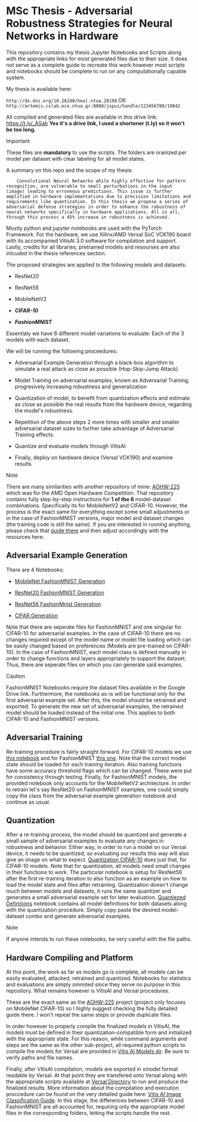 # MSc Thesis - Adversarial Robustness Strategies for Neural Networks in Hardware

This repository contains my thesis Jupyter Notebooks and Scripts along with the appropriate links for most generated files due to their size. It does not serve as a complete guide to recreate this work however most scripts and notebooks should be  complete to run on any computationally capable system.

My thesis is available here:

``http://dx.doi.org/10.26240/heal.ntua.28198``
OR
``http://artemis.cslab.ece.ntua.gr:8080/jspui/handle/123456789/19042``


All compiled and generated files are available in this drive link:\
https://t.ly/_ASab  **Yes it's a drive link, I used a shortener (t.ly) so it won't be too long.**


> [!Important]
> These files are **mandatory** to use the scripts. The folders are oranized per model per dataset with clear labeling for all model states.


A summary on this repo and the scope of my thesis:

```
    Convolutional Neural Networks while highly effective for pattern recognition, are vulnerable to small perturbations in the input (image) leading to erroneous predictions. This issue is further amplified in hardware implementations due to precision limitations and requirements like quantization. In this thesis we propose a series of adversarial defense strategies in order to enhance the robustness of neural networks specifically in hardware applications. All in all, through this process a 45% increase in robustness is achieved.
```

Mostly python and jupyter notebooks are used with the PyTorch Framework. For the hardware, we use Xilinx/AMD Versal SoC VCK190 board with its accompanied VitisAI 3.0 software for compilation and support. Lastly, credits for all libraries, pretrained models and resourses are also inlcuded in the thesis references section.

The proposed strategies are applied to the following models and datasets:

* ResNet20

* ResNet56

* MobileNetV2

* ***CIFAR-10***

* ***FashionMNIST***


Essentialy we have 6 different model variations to evaluate: Each of the 3 models with each dataset.


We will be running the following proceedures:

* Adversarial Example Generation through a black-box algorithm to simulate a real attack as close as possible (Hop-Skip-Jump Attack)

* Model Training on adversarial examples, known as Adversarial Training, progresively increasing robustness and generalization

* Quantization of model, to benefit from quantization effects and estimate as close as possible the real results from the hardware device, regarding the model's robustness.

* Repetition of the above steps 2 more times with smaller and smaller adversarial dataset sizes to further take advantage of Adversarial Training effects.

* Quantize and evaluate models through VitisAI

* Finally, deploy on hardware device (Versal VCK190) and examine results.


> [!Note]
> There are many similarities with another repository of mine: [AOHW-225](https://github.com/fatherakis/AOHW-225) which was for the AMD Open Hardware Competition. That repository contains fully step-by-step instructions for **1 of the 6** model-dataset combinations. Specifically its for MobileNetV2 and CIFAR-10. However, the process is the exact same for everything except some small adjustments or in the case of FashionMNIST versions, major model and dataset changes (the training code is still the same).
If you are interested in running anything, please check that [guide there](https://github.com/fatherakis/AOHW-225/readme.md) and then adjust accordingly with the resources here.

## Adversarial Example Generation

There are 4 Notebooks:

* [MobileNet FashionMNIST Generation](resources\adversarial_example_generation\mobilenet_fashionmnist_gen.ipynb)

* [ResNet20 FashionMNIST Generation](resources\adversarial_example_generation\resnet20_fashionmnist_gen.ipynb)

* [ResNet56 FashionMnist Generation](resources\adversarial_example_generation\resnet56_fashionmnist_gen.ipynb)

* [CIFAR Generation](resources\adversarial_example_generation\cifar_gen.ipynb)


Note that there are seperate files for FashionMNIST and one singular for CIFAR-10 for adversarial examples. In the case of CIFAR-10 there are no changes required except of the model name or model file loading which can be easily changed based on preferences (Models are pre-trained on CIFAR-10). In the case of FashionMNIST, each model class is defined manually in order to change functions and layers appropriately to support the dataset.
Thus, there are seperate files on which you can generate said examples.

> [!Caution]
> FashionMNIST Notebooks require the dataset files available in the Google Drive link. Furthermore, the notebooks as-is will be functional only for the first adversarial example set. After this, the model should be retrained and exported. To generate the new set of adversarial examples, the retrained model should be loaded instead of the initial one. This applies to both CIFAR-10 and FashionMNIST versions.


## Adversarial Training

Re-training procedure is fairly straight forward. For CIFAR-10 models we use [this notebook](/resources/adversarial_training/model-retrain.ipynb) and for FashionMNIST [this one](/resources/adversarial_training/fashion_model_retrain.ipynb). Note that the correct model state should be loaded for each training iteration. Also training functions have some accuracy threshold flags which can be changed. These were put for consistency through testing. Finally, for FashionMNIST models, the provided notebook only accounts for the MobileNetV2 architecture. In order to retrain let's say ResNet20 on FashionMNIST examples, one could simply copy the class from the adversarial example generation notebook and continue as usual.

## Quantization

After a re-training process, the model should be quantized and generate a small sample of adversarial examples to evaluate any changes in robustness and behavior. Either way, in order to run a model on our Versal device, it needs to be quantized, so evaluating our results this way will also give an image on what to expect. [Quantization CIFAR-10](/resources/quantization/quantization-hopskip.ipynb) does just that, for CIFAR-10 models. Note that for quantization, all models need small changes in their functions to work. The particular notebook is setup for ResNet56 after the first re-training iteration to also function as an example on how to load the model state and files after retraining. Quantization doesn't change much between models and datasets, it runs the same quantizer and generates a small adversarial example set for later evaluation. [Quantiezed Definitions](/resources/quantization/quantized_model_def.ipynb) notebook contains all model definitions for both datasets along with the quantization procedure. Simply copy paste the desired model-dataset combo and generate adversarial examples.



> [!Note]
> If anyone intends to run these notebooks, be very careful with the file paths.

## Hardware Compiling and Platform


At this point, the work as far as models go is complete, all models can be easily evaluated, attacked, retrained and quantized. Notebooks for statistics and evaluations are simply ommited since they serve no purpose in this repository. What remains however is VitisAI and Versal procedures.

These are the exact same as the [AOHW-225](https://github.com/fatherakis/AOHW-225) project (project only focuses on MobileNet CIFAR-10) so I highly suggest checking the fully detailed guide there. I won't repeat the same steps or provide duplicate files.

In order however to properly compile the finalized models in VitisAI, the models must be defined in their quantization-compatible form and initialized with the appropriate state. For this reason, while command arguments and steps are the same as the other sub-project, all required python scripts to compile the models for Versal are provided in [Vitis AI Models dir](/resources/vitis_ai_models/). Be sure to verify paths and file names.


Finally, after VitisAI compilation, models are exported in xmodel format readable by Versal. At that point they are transfered onto Versal along with the appropriate scripts available at [Versal Directory](/resources/versal_scripts/) to run and produce the finalized results. More information about the compilation and execution proccedure can be found on the very detailed guide here:  [Vitis AI Image Classification Guide](https://github.com/fatherakis/Vitis-AI-Image-CNN-Guide). In this stage, the differences between CIFAR-10 and FashionMNIST are all accounted for, requiring only the appropriate model files in the corresponding folders, letting the scripts handle the rest. 
